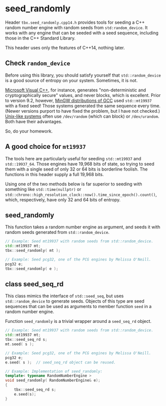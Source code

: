 # seed_randomly
Header `tbx.seed_randomly.cpp14.h` provides tools for seeding a C++ random number engine with random seeds from `std:random_device`. It works with any engine that can be seeded with a seed sequence, including those in the C++ Standard Library.

This header uses only the features of C++14, nothing later.

## Check `random_device`
Before using this library, you should satisfy yourself that `std::random_device` is a good source of entropy on your system. Sometimes, it is not.

[Microsoft Visual C++](https://learn.microsoft.com/en-us/cpp/standard-library/random-device-class?view=msvc-170), for instance, generates "non-deterministic and cryptographically secure" values, and never blocks, which is excellent. Prior to version 9.2, however, [MinGW distributions of GCC](https://gcc.gnu.org/bugzilla/show_bug.cgi?id=85494) used `std::mt19937` with a fixed seed! Those systems generated the same sequence every time. (Newer versions purport to have fixed the problem, but I have not checked.) [Unix-like systems](https://en.wikipedia.org/wiki//dev/random) often use `/dev/random` (which can block) or `/dev/urandom`. Both have their advantages.

So, do your homework.

## A good choice for `mt19937`
The tools here are particularly useful for seeding `std::mt19937` and `std::19937_64`. Those engines have 19,968 bits of state, so trying to seed them with a single seed of only 32 or 64 bits is borderline foolish. The functions in this header supply a full 19,968 bits.

Using one of the two methods below is far superior to seeding with something like `std::time(nullptr)` or `std::chrono::high_resolution_clock::now().time_since_epoch().count()`, which, respectively, have only 32 and 64 bits of entropy.

## seed_randomly
This function takes a random number engine as argument, and seeds it with random seeds generated from `std::random_device`.
````cpp
// Example: Seed mt19937 with random seeds from std::random_device.
std::mt19937 mt;
tbx::seed_randomly( mt );

// Example: Seed pcg32, one of the PCG engines by Melissa O'Neill.
pcg32 e;
tbx::seed_randomly( e );
````

## class seed_seq_rd
This class mimics the interface of `std::seed_seq`, but uses `std::random_device` to generate seeds. Objects of this type are seed sequences that can be used as arguments to member function `seed` in a random number engine.

Function `seed_randomly` is a trivial wrapper around a `seed_seq_rd` object.
````cpp
// Example: Seed mt19937 with random seeds from std::random_device.
std::mt19937 mt;
tbx::seed_seq_rd s;
mt.seed( s );

// Example: Seed pcg32, one of the PCG engines by Melissa O'Neill.
pcg32 e;
e.seed( s );  // seed_seq_rd object can be reused.

// Example: Implementation of seed_randomly:
template< typename RandomNumberEngine >
void seed_randomly( RandomNumberEngine& e);
{
    tbx::seed_seq_rd s;
    e.seed(s);
}
````